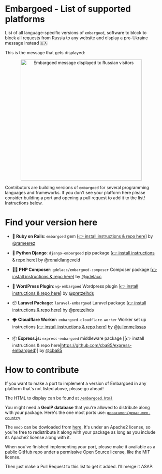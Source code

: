 # Embargoed - List of supported platforms

List of all language-specific versions of `embargoed`, software to block to block all requests from Russia to any website and display a pro-Ukraine message instead 🇺🇦

This is the message that gets displayed:

<p align="center">
  <img src="https://github.com/rameerez/embargoed/blob/main/public/embargoed-message.jpg?raw=true" alt="Embargoed message displayed to Russian visitors" width="400"/>
</p>


Contributors are building versions of `embargoed` for several programming languages and frameworks. If you don't see your platform here please consider building a port and opening a pull request to add it to the list! Instructions below.

# Find your version here

 - 💎 **Ruby on Rails**: `embargoed` gem [[👉 install instructions & repo here](https://github.com/rameerez/embargoed)] by [@rameerez](https://twitter.com/rameerez)


 - 🐍 **Python Django**: `django-embargoed` pip package [[👉 install instructions & repo here](https://github.com/ronaldlangeveld/django-embargoed)] by [@ronaldlangeveld](https://twitter.com/ronaldlangeveld)


 - 👨‍🎤 **PHP Composer**: `gdelacc/embargoed-composer` Composer package [[👉 install instructions & repo here](https://github.com/gdelacc/embargoed-composer)] by [@gdelacc](https://github.com/gdelacc)
 
 
 - 📝 **WordPress Plugin**: `wp-embargoed` Wordpress plugin [[👉 install instructions & repo here](https://github.com/pretzelhands/wp-embargoed)] by [@pretzelhds](https://twitter.com/pretzelhds)
 
 - 📦 **Laravel Package:** `laravel-embargoed` Laravel package  [[👉 install instructions & repo here](https://github.com/pretzelhands/laravel-embargoed)] by [@pretzelhds](https://twitter.com/pretzelhds)

 - 🌩 **Cloudflare Worker:** `embargoed-cloudflare-worker` Worker set up instructions  [[👉 install instructions & repo here](https://github.com/JulienMelissas/embargoed-cloudflare-worker)] by [@julienmelissas](https://twitter.com/julienmelissas)

 - 📦 **Express.js:** `express-embargoed` middleware package [[👉 install instructions & repo here]https://github.com/cba85/express-embargoed)] by [@cba85](https://github.com/cba85)

# How to contribute

If you want to make a port to implement a version of Embargoed in any platform that's not listed above, please go ahead!

The HTML to display can be found at [`/embargoed.html`](embargoed.html)

You might need a **GeoIP database** that you're allowed to distribute along with your package. Here's the one most ports use: [`geoacumen/geoacumen-country`](https://github.com/geoacumen/geoacumen-country).

The `mmdb` can be dowloaded from [here](https://github.com/geoacumen/geoacumen-country/blob/master/Geoacumen-Country.mmdb). It's under an Apache2 license, so you're free to redistribute it along with your package as long as you include its Apache2 license along with it.

When you've finished implementing your port, please make it available as a public GitHub repo under a permissive Open Source license, like the MIT license.

Then just make a Pull Request to this list to get it added. I'll merge it ASAP.
